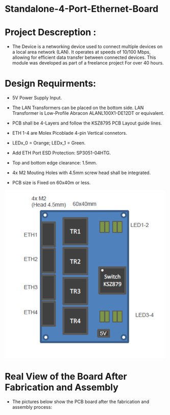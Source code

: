 # Standalone-4-Port-Ethernet-Board

# Project Descreption : 

* The Device is a networking device used to connect multiple devices on a local area network (LAN). It operates at speeds of 10/100 Mbps, allowing for efficient data transfer between connected devices. This module was developed
as part of a freelance project For over 40 hours.

 # Design Requirments: 

* 5V Power Supply Input.

* The LAN Transformers can be placed on the bottom side. LAN Transformer is Low-Profile Abracon ALANL100X1-DE12DT or equivalent.

* PCB shall be 4-Layers and follow the KSZ8795 PCB Layout guide lines.

* ETH 1-4 are Molex Picoblade 4-pin Vertical connetors.

* LEDx_0 = Orange; LEDx_1 = Green.

* Add ETH Port ESD Protection: SP3051-04HTG.

* Top and bottom edge clearance: 1.5mm.

* 4x M2 Mouting Holes with 4.5mm screw head shall be integrated.

* PCB size is Fixed on 60x40m or less.

<p align="center"><img src="https://github.com/ghassen1997/Standalone-4-Port-Ethernet-Board/blob/main/Assets/Ethernet%20Switch.PNG" width="600" heigth="400"/></p>



 #  Real View of the Board After Fabrication and Assembly

* The pictures below show the PCB board after the fabrication and assembly process:












